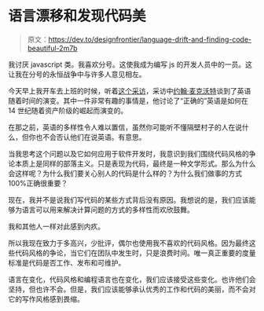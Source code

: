 # 语言漂移和发现代码美

> 原文：<https://dev.to/designfrontier/language-drift-and-finding-code-beautiful-2m7b>

我讨厌 javascript 类。我喜欢分号。这使我成为编写 js 的开发人员中的一员。这让我在分号的永恒战争中与许多人意见相左。

今天早上我开车去上班的时候，听着[这个采访](http://radiowest.kuer.org/post/words-move-0)，采访中[约翰·麦克沃特](https://twitter.com/johnhmcwhorter?lang=en)谈到了英语随着时间的演变。其中一件非常有趣的事情是，他讨论了“正确的”英语是如何在 14 世纪随着资产阶级的崛起而演变的。

在那之前，英语的多样性令人难以置信，虽然你可能听不懂隔壁村子的人在说什么，但你也不会否认他们在说英语。有意思。

当我思考这个问题以及它如何应用于软件开发时，我意识到我们围绕代码风格的争论本质上是同样的部落主义。只是表现为代码，最终是一种文学形式。那么为什么会这样呢？为什么我们要关心别人的代码是什么样的？为什么我们做事的方式 100%正确很重要？

现在，我并不是说我们写代码的某些方式背后没有原因。我想说的是，我们应该能够为语言可以用来解决计算问题的方式的多样性而欢欣鼓舞。

我和其他人一样对此感到内疚。

所以我现在致力于多高兴，少批评，偶尔也使用我不喜欢的代码风格。因为最终这些代码风格的争论，当它们在团队中发生时，只是浪费时间。唯一真正重要的度量标准是代码是否工作、发布和可维护。

语言在变化，代码风格和编程语言也在变化，我们应该接受这些变化。也许他们会坚持，但也许不会。但是，我们应该能够承认优秀的工作和代码的美丽，而不会对它的写作风格感到畏缩。